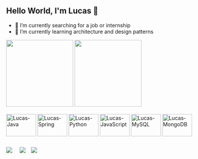 ## Hello World, I'm Lucas 👋

- 🔭 I’m currently searching for a job or internship
- 🌱 I’m currently learning architecture and design patterns

<div>
  <a href="https://github.com/cavassingomes"></a>
  <img height="180em" src="https://github-readme-stats.vercel.app/api?username=cavassingomes&show_icons=true&theme=gruvbox">
  <img height="180em" src="https://github-readme-stats.vercel.app/api/top-langs/?username=cavassingomes&layout=compact&theme=gruvbox">
</div>
<div style="display: inline-block"><br>
  <img align="center" alt="Lucas-Java" height="60" width="80" src="https://cdn.jsdelivr.net/gh/devicons/devicon/icons/java/java-plain-wordmark.svg">
  <img align="center" alt="Lucas-Spring" height="60" width="80" src="https://cdn.jsdelivr.net/gh/devicons/devicon/icons/spring/spring-original-wordmark.svg">
  <img align="center" alt="Lucas-Python" height="60" width="80" src="https://cdn.jsdelivr.net/gh/devicons/devicon/icons/python/python-original-wordmark.svg">
  <img align="center" alt="Lucas-JavaScript" height="60" width="80" src="https://cdn.jsdelivr.net/gh/devicons/devicon/icons/javascript/javascript-original.svg">
  <img align="center" alt="Lucas-MySQL" height="60" width="80" src="https://cdn.jsdelivr.net/gh/devicons/devicon/icons/mysql/mysql-original-wordmark.svg">
  <img align="center" alt="Lucas-MongoDB" height="60" width="80" src="https://cdn.jsdelivr.net/gh/devicons/devicon/icons/mongodb/mongodb-original-wordmark.svg">
</div>

##

<div>
  <a href="https://www.linkedin.com/in/lucas-cavassini-gomes/" target="blank"><img src="https://img.shields.io/badge/LinkedIn-0077B5?style=for-the-badge&logo=linkedin&logoColor=white"></a> &nbsp &nbsp
  <a href="https://leetcode.com/CavassinGomes/"><img src="https://img.shields.io/badge/-LeetCode-FFA116?style=for-the-badge&logo=LeetCode&logoColor=black"></a>&nbsp &nbsp
  <a href="https://www.instagram.com/cavassinigomes/"><img src="https://img.shields.io/badge/Instagram-E4405F?style=for-the-badge&logo=instagram&logoColor=white"></a>
</div>


